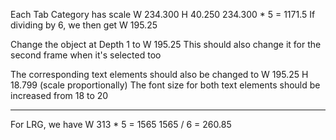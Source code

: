 Each Tab Category has scale W 234.300 H 40.250
234.300 * 5 = 1171.5
If dividing by 6, we then get W 195.25

Change the object at Depth 1 to W 195.25
This should also change it for the second frame when it's selected too

The corresponding text elements should also be changed to W 195.25 H 18.799 (scale proportionally)
The font size for both text elements should be increased from 18 to 20

---
For LRG, we have W 313 * 5 = 1565
1565 / 6 = 260.85